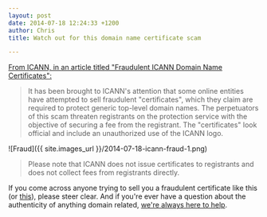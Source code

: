 ```yaml
---
layout: post
date: 2014-07-18 12:24:33 +1200
author: Chris
title: Watch out for this domain name certificate scam

---
```


[From ICANN, in an article titled "Fraudulent ICANN Domain Name Certificates":](https://www.icann.org/news/announcement-2014-07-15-en)

>It has been brought to ICANN's attention that some online entities have attempted to sell fraudulent "certificates", which they claim are required to protect generic top-level domain names. The perpetuators of this scam threaten registrants on the protection service with the objective of securing a fee from the registrant. The "certificates" look official and include an unauthorized use of the ICANN logo.

![Fraud]({{ site.images_url }}/2014-07-18-icann-fraud-1.png)

>Please note that ICANN does not issue certificates to registrants and does not collect fees from registrants directly.

If you come across anyone trying to sell you a fraudulent certificate like this (or [this](https://www.icann.org/sites/default/files/assets/fraud-example-700x917-2-16jul14-zh.png)), please steer clear. And if you're ever have a question about the authenticity of anything domain related, [we're always here to help](https://iwantmyname.com/support). 

